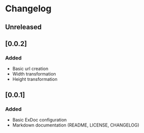 # Changelog

## Unreleased

## [0.0.2]

### Added

- Basic url creation
- Width transformation
- Height transformation

## [0.0.1]

### Added

- Basic ExDoc configuration
- Markdown documentation (README, LICENSE, CHANGELOG)
